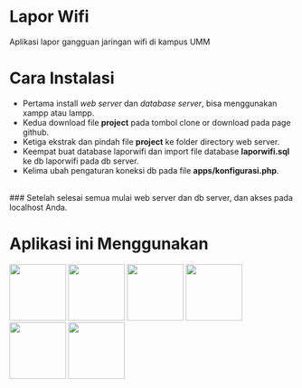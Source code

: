 # Lapor Wifi
Aplikasi lapor gangguan jaringan wifi di kampus UMM

# Cara Instalasi
- Pertama install _web server_ dan _database server_, bisa menggunakan xampp atau lampp.<br>
- Kedua download file **project** pada tombol clone or download pada page github.<br>
- Ketiga ekstrak dan pindah file **project** ke folder directory web server.<br>
- Keempat buat database laporwifi dan import file database **laporwifi.sql** ke db laporwifi pada db server.<br>
- Kelima ubah pengaturan koneksi db pada file __apps/konfigurasi.php__.<br>
<br>
### Setelah selesai semua mulai web server dan db server, dan akses pada localhost Anda.<br>

# Aplikasi ini Menggunakan

<img src="https://pngimage.net/wp-content/uploads/2018/06/jquery-logo-png-4.png" width="100">
<img src="http://www.pngmart.com/files/7/PHP-Transparent-PNG.png" width="100">
<img src="https://upload.wikimedia.org/wikipedia/commons/6/61/HTML5_logo_and_wordmark.svg" width="100">
<img src="https://upload.wikimedia.org/wikipedia/id/a/a9/MySQL.png" width="100">
<img src="http://pluspng.com/img-png/logo-javascript-png-file-javascript-logo-png-1052.png" width="100">
<img src="https://syndicode.com/wp-content/uploads/2018/01/Bootrap4-arrived-e1516612818493.png" width="100">



